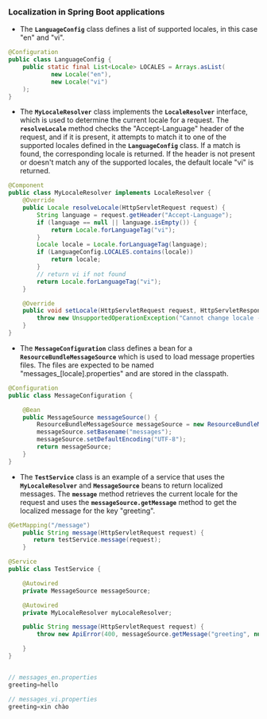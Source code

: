 ### Localization in Spring Boot applications

- The **`LanguageConfig`** class defines a list of supported locales, in this case "en" and "vi".

```java
@Configuration
public class LanguageConfig {
    public static final List<Locale> LOCALES = Arrays.asList(
            new Locale("en"),
            new Locale("vi")
    );
}
```

- The **`MyLocaleResolver`** class implements the **`LocaleResolver`** interface, which is used to determine the current locale for a request. The **`resolveLocale`** method checks the "Accept-Language" header of the request, and if it is present, it attempts to match it to one of the supported locales defined in the **`LanguageConfig`** class. If a match is found, the corresponding locale is returned. If the header is not present or doesn't match any of the supported locales, the default locale "vi" is returned.

```java
@Component
public class MyLocaleResolver implements LocaleResolver {
    @Override
    public Locale resolveLocale(HttpServletRequest request) {
        String language = request.getHeader("Accept-Language");
        if (language == null || language.isEmpty()) {
            return Locale.forLanguageTag("vi");
        }
        Locale locale = Locale.forLanguageTag(language);
        if (LanguageConfig.LOCALES.contains(locale)) 
            return locale;
        }
        // return vi if not found
        return Locale.forLanguageTag("vi");
    }

    @Override
    public void setLocale(HttpServletRequest request, HttpServletResponse response, Locale locale) {
        throw new UnsupportedOperationException("Cannot change locale - use a different locale resolution strategy");
    }
}
```

- The **`MessageConfiguration`** class defines a bean for a **`ResourceBundleMessageSource`** which is used to load message properties files. The files are expected to be named "messages_[locale].properties" and are stored in the classpath.

```java
@Configuration
public class MessageConfiguration {

    @Bean
    public MessageSource messageSource() {
        ResourceBundleMessageSource messageSource = new ResourceBundleMessageSource();
        messageSource.setBasename("messages");
        messageSource.setDefaultEncoding("UTF-8");
        return messageSource;
    }
}
```

- The **`TestService`** class is an example of a service that uses the **`MyLocaleResolver`** and **`MessageSource`** beans to return localized messages. The **`message`** method retrieves the current locale for the request and uses the **`messageSource.getMessage`** method to get the localized message for the key "greeting".

```java
@GetMapping("/message")
    public String message(HttpServletRequest request) {
       return testService.message(request);
    }

@Service
public class TestService {

    @Autowired
    private MessageSource messageSource;

    @Autowired
    private MyLocaleResolver myLocaleResolver;

    public String message(HttpServletRequest request) {
        throw new ApiError(400, messageSource.getMessage("greeting", null, myLocaleResolver.resolveLocale(request)));

    }
}
```

```java

// messages_en.properties
greeting=hello

// messages_vi.properties
greeting=xin chào
```
